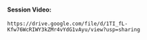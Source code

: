 #### Session Video:
    https://drive.google.com/file/d/1TI_fL-Kfw76WcRIWY3kZMr4vYdG1vAyu/view?usp=sharing    
